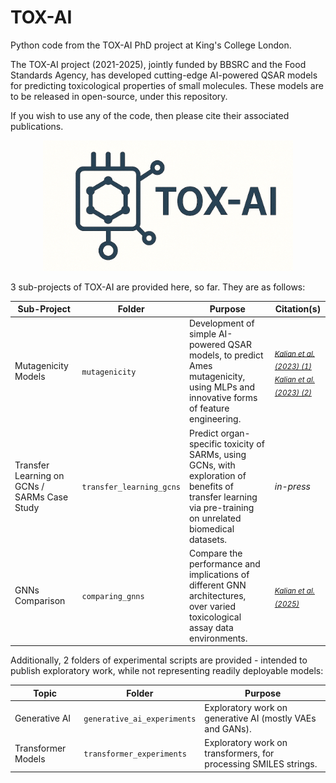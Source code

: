 # TOX-AI
Python code from the TOX-AI PhD project at King's College London.

The TOX-AI project (2021-2025), jointly funded by BBSRC and the Food Standards Agency, has developed cutting-edge AI-powered QSAR models for predicting toxicological properties of small molecules. These models are to be released in open-source, under this repository.

If you wish to use any of the code, then please cite their associated publications.
<p align="center">
  <img src="visual_design/tox-ai_logo_2.png" alt="Project Logo" width="400"/>
</p>

3 sub-projects of TOX-AI are provided here, so far. They are as follows:

| Sub-Project | Folder | Purpose | Citation(s) |
|----------|---------|---------|---------|
| Mutagenicity Models | `mutagenicity` | Development of simple AI-powered QSAR models, to predict Ames mutagenicity, using MLPs and innovative forms of feature engineering. | <sub>[_Kalian et al. (2023) (1)_](https://doi.org/10.3390/toxics11070572)</sub><br><sub>[_Kalian et al. (2023) (2)_](https://doi.org/10.1016/B978-0-443-15274-0.50432-7)</sub> |
| Transfer Learning on GCNs / SARMs Case Study | `transfer_learning_gcns` | Predict organ-specific toxicity of SARMs, using GCNs, with exploration of benefits of transfer learning via pre-training on unrelated biomedical datasets. | _in-press_ |
| GNNs Comparison | `comparing_gnns` | Compare the performance and implications of different GNN architectures, over varied toxicological assay data environments. | <sub>[_Kalian et al. (2025)_](https://arxiv.org/abs/2507.17775)</sub> |

Additionally, 2 folders of experimental scripts are provided - intended to publish exploratory work, while not representing readily deployable models:

| Topic | Folder | Purpose |
|----------|---------|---------|
| Generative AI | `generative_ai_experiments` | Exploratory work on generative AI (mostly VAEs and GANs). |
| Transformer Models | `transformer_experiments` | Exploratory work on transformers, for processing SMILES strings. |

